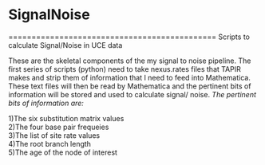 # SignalNoise
=============================================
Scripts to calculate Signal/Noise in UCE data


These are the skeletal components of the my signal to noise pipeline. The first series of scripts (python) need to take nexus.rates files that TAPIR makes and strip them of information that I need to feed into Mathematica. These text files will then be read by Mathematica and the pertinent bits of information will be stored and used to calculate signal/ noise. *The pertinent bits of information are:*

 1)The six substitution matrix values  
 2)The four base pair frequeies  
 3)The list of site rate values  
 4)The root branch length  
 5)The age of the node of interest  
